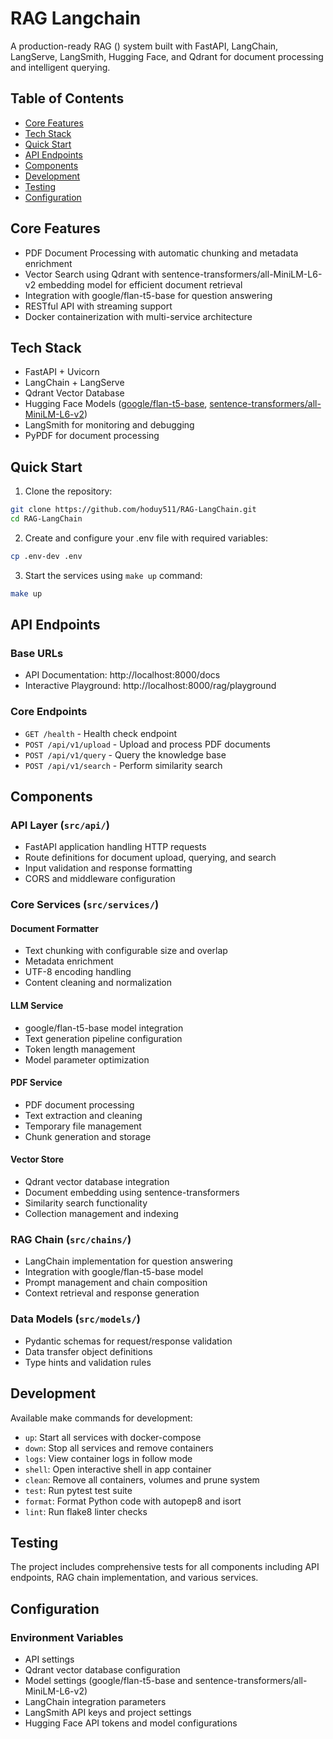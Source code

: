 # RAG Langchain
A production-ready RAG () system built with FastAPI, LangChain, LangServe, LangSmith, Hugging Face, and Qdrant for document processing and intelligent querying.


## Table of Contents
- [Core Features](#core-features)
- [Tech Stack](#tech-stack)
- [Quick Start](#quick-start)
- [API Endpoints](#api-endpoints)
- [Components](#Components)
- [Development](#development)
- [Testing](#testing)
- [Configuration](#configuration)


## Core Features
- PDF Document Processing with automatic chunking and metadata enrichment
- Vector Search using Qdrant with sentence-transformers/all-MiniLM-L6-v2 embedding model for efficient document retrieval
- Integration with google/flan-t5-base for question answering
- RESTful API with streaming support
- Docker containerization with multi-service architecture


## Tech Stack
- FastAPI + Uvicorn
- LangChain + LangServe
- Qdrant Vector Database
- Hugging Face Models ([google/flan-t5-base](https://huggingface.co/google/flan-t5-base), [sentence-transformers/all-MiniLM-L6-v2](https://huggingface.co/sentence-transformers/all-MiniLM-L6-v2))
- LangSmith for monitoring and debugging
- PyPDF for document processing


## Quick Start
1. Clone the repository:
```bash
git clone https://github.com/hoduy511/RAG-LangChain.git
cd RAG-LangChain
```

2. Create and configure your .env file with required variables:
```bash
cp .env-dev .env
```

3. Start the services using `make up` command:
```bash
make up
```


## API Endpoints
### Base URLs
- API Documentation: http://localhost:8000/docs
- Interactive Playground: http://localhost:8000/rag/playground

### Core Endpoints
- `GET /health` - Health check endpoint
- `POST /api/v1/upload` - Upload and process PDF documents
- `POST /api/v1/query` - Query the knowledge base  
- `POST /api/v1/search` - Perform similarity search


## Components
### API Layer (`src/api/`)
- FastAPI application handling HTTP requests
- Route definitions for document upload, querying, and search
- Input validation and response formatting
- CORS and middleware configuration

### Core Services (`src/services/`)
#### Document Formatter
- Text chunking with configurable size and overlap
- Metadata enrichment
- UTF-8 encoding handling
- Content cleaning and normalization

#### LLM Service
- google/flan-t5-base model integration
- Text generation pipeline configuration
- Token length management
- Model parameter optimization

#### PDF Service
- PDF document processing
- Text extraction and cleaning
- Temporary file management
- Chunk generation and storage

#### Vector Store
- Qdrant vector database integration
- Document embedding using sentence-transformers
- Similarity search functionality
- Collection management and indexing

### RAG Chain (`src/chains/`)
- LangChain implementation for question answering
- Integration with google/flan-t5-base model
- Prompt management and chain composition
- Context retrieval and response generation

### Data Models (`src/models/`)
- Pydantic schemas for request/response validation
- Data transfer object definitions
- Type hints and validation rules


## Development
Available make commands for development:
- `up`: Start all services with docker-compose
- `down`: Stop all services and remove containers
- `logs`: View container logs in follow mode
- `shell`: Open interactive shell in app container
- `clean`: Remove all containers, volumes and prune system
- `test`: Run pytest test suite
- `format`: Format Python code with autopep8 and isort
- `lint`: Run flake8 linter checks


## Testing
The project includes comprehensive tests for all components including API endpoints, RAG chain implementation, and various services.


## Configuration
### Environment Variables
- API settings
- Qdrant vector database configuration
- Model settings (google/flan-t5-base and sentence-transformers/all-MiniLM-L6-v2)
- LangChain integration parameters
- LangSmith API keys and project settings
- Hugging Face API tokens and model configurations